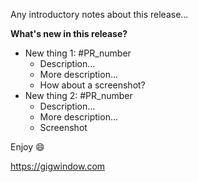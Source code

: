Any introductory notes about this release...

**What's new in this release?**

- New thing 1: #PR_number
  - Description...
  - More description...
  - How about a screenshot?
- New thing 2: #PR_number
  - Description...
  - More description...
  - Screenshot

Enjoy 😄

https://gigwindow.com
